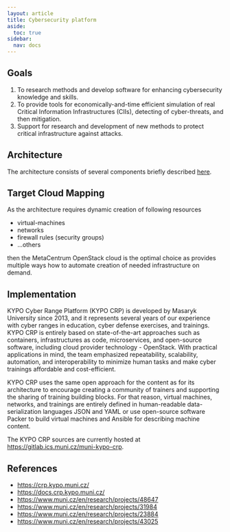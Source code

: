 ```yaml
---
layout: article
title: Cybersecurity platform
aside:
  toc: true
sidebar:
  nav: docs
---
```


## Goals

1. To research methods and develop software for enhancing cybersecurity knowledge and skills.
1. To provide tools for economically-and-time efficient simulation of real Critical Information Infrastructures (CIIs), detecting of cyber-threats, and then mitigation.
1. Support for research and development of new methods to protect critical infrastructure against attacks.

## Architecture

The architecture consists of several components briefly described [here](https://docs.crp.kypo.muni.cz/basic-concepts/conceptual-architecture/).

## Target Cloud Mapping

As the architecture requires dynamic creation of following resources

- virtual-machines
- networks
- firewall rules (security groups)
- ...others

then the MetaCentrum OpenStack cloud is the optimal choice as provides multiple ways how to automate creation of needed infrastructure on demand.

## Implementation

KYPO Cyber Range Platform (KYPO CRP) is developed by Masaryk University since 2013, and it represents several years of our experience with cyber ranges in education, cyber defense exercises, and trainings. KYPO CRP is entirely based on state-of-the-art approaches such as containers, infrastructures as code, microservices, and open-source software, including cloud provider technology - OpenStack. With practical applications in mind, the team emphasized repeatability, scalability, automation, and interoperability to minimize human tasks and make cyber trainings affordable and cost-efficient.

KYPO CRP uses the same open approach for the content as for its architecture to encourage creating a community of trainers and supporting the sharing of training building blocks. For that reason, virtual machines, networks, and trainings are entirely defined in human-readable data-serialization languages JSON and YAML or use open-source software Packer to build virtual machines and Ansible for describing machine content.

The KYPO CRP sources are currently hosted at https://gitlab.ics.muni.cz/muni-kypo-crp.

## References

* https://crp.kypo.muni.cz/
* https://docs.crp.kypo.muni.cz/
* https://www.muni.cz/en/research/projects/48647
* https://www.muni.cz/en/research/projects/31984
* https://www.muni.cz/en/research/projects/23884
* https://www.muni.cz/en/research/projects/43025
